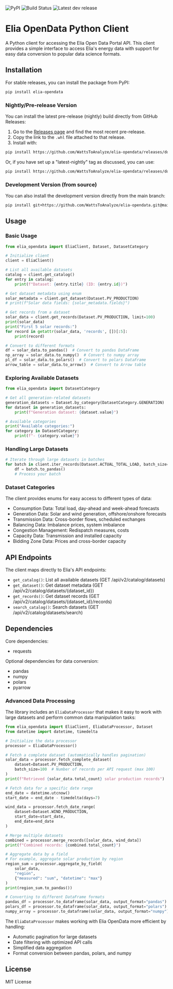 ![PyPI](https://img.shields.io/pypi/v/elia-opendata?style=flat&color=blue&logo=pypi&logoColor=white)
![Build Status](https://github.com/WattsToAnalyze/elia-opendata/actions/workflows/python-publish.yml/badge.svg)
![Latest dev release](https://img.shields.io/github/v/release/WattsToAnalyze/elia-opendata?include_prereleases&sort=semver&label=dev%20release&color=orange)
<!-- ![License](https://img.shields.io/github/license/WattsToAnalyze/elia-opendata) -->
# Elia OpenData Python Client

A Python client for accessing the Elia Open Data Portal API. This client provides a simple interface to access Elia's energy data with support for easy data conversion to popular data science formats.

## Installation
For stable releases, you can install the package from PyPI:

```bash
pip install elia-opendata
```

### Nightly/Pre-release Version

You can install the latest pre-release (nightly) build directly from GitHub Releases:

1. Go to the [Releases page](https://github.com/WattsToAnalyze/elia-opendata/releases) and find the most recent pre-release.
2. Copy the link to the `.whl` file attached to that release.
3. Install with:

```bash
pip install https://github.com/WattsToAnalyze/elia-opendata/releases/download/<TAG>/<WHEEL_FILENAME>
```

Or, if you have set up a "latest-nightly" tag as discussed, you can use:

```bash
pip install https://github.com/WattsToAnalyze/elia-opendata/releases/download/latest-nightly/elia_opendata-latest.whl
```

### Development Version (from source)

You can also install the development version directly from the main branch:

```bash
pip install git+https://github.com/WattsToAnalyze/elia-opendata.git@main
```


## Usage

### Basic Usage

```python
from elia_opendata import EliaClient, Dataset, DatasetCategory

# Initialize client
client = EliaClient()

# List all available datasets
catalog = client.get_catalog()
for entry in catalog:
    print(f"Dataset: {entry.title} (ID: {entry.id})")

# Get dataset metadata using enum
solar_metadata = client.get_dataset(Dataset.PV_PRODUCTION)
# print(f"Solar data fields: {solar_metadata.fields}")

# Get records from a dataset
solar_data = client.get_records(Dataset.PV_PRODUCTION, limit=100)
print(solar_data)
print("First 5 solar records:")
for record in getattr(solar_data, 'records', [])[:5]:
    print(record)

# Convert to different formats
df = solar_data.to_pandas()  # Convert to pandas DataFrame
np_array = solar_data.to_numpy()  # Convert to numpy array
pl_df = solar_data.to_polars()  # Convert to polars DataFrame
arrow_table = solar_data.to_arrow()  # Convert to Arrow table
```

### Exploring Available Datasets

```python
from elia_opendata import DatasetCategory

# Get all generation-related datasets
generation_datasets = Dataset.by_category(DatasetCategory.GENERATION)
for dataset in generation_datasets:
    print(f"Generation dataset: {dataset.value}")

# Available categories
print("Available categories:")
for category in DatasetCategory:
    print(f"- {category.value}")
```

### Handling Large Datasets

```python
# Iterate through large datasets in batches
for batch in client.iter_records(Dataset.ACTUAL_TOTAL_LOAD, batch_size=1000):
    df = batch.to_pandas()
    # Process your batch
```

### Dataset Categories

The client provides enums for easy access to different types of data:

- Consumption Data: Total load, day-ahead and week-ahead forecasts
- Generation Data: Solar and wind generation, offshore/onshore forecasts
- Transmission Data: Cross-border flows, scheduled exchanges
- Balancing Data: Imbalance prices, system imbalance
- Congestion Management: Redispatch measures, costs
- Capacity Data: Transmission and installed capacity
- Bidding Zone Data: Prices and cross-border capacity

## API Endpoints

The client maps directly to Elia's API endpoints:

- `get_catalog()`: List all available datasets (GET /api/v2/catalog/datasets)
- `get_dataset()`: Get dataset metadata (GET /api/v2/catalog/datasets/{dataset_id})
- `get_records()`: Get dataset records (GET /api/v2/catalog/datasets/{dataset_id}/records)
- `search_catalog()`: Search datasets (GET /api/v2/catalog/datasets/search)

## Dependencies

Core dependencies:
- requests

Optional dependencies for data conversion:
- pandas
- numpy
- polars
- pyarrow

### Advanced Data Processing

The library includes an `EliaDataProcessor` that makes it easy to work with large datasets and perform common data manipulation tasks:

```python
from elia_opendata import EliaClient, EliaDataProcessor, Dataset
from datetime import datetime, timedelta

# Initialize the data processor
processor = EliaDataProcessor()

# Fetch a complete dataset (automatically handles pagination)
solar_data = processor.fetch_complete_dataset(
    dataset=Dataset.PV_PRODUCTION,
    batch_size=100  # Number of records per API request (max 100)
)
print(f"Retrieved {solar_data.total_count} solar production records")

# Fetch data for a specific date range
end_date = datetime.utcnow()
start_date = end_date - timedelta(days=7)

wind_data = processor.fetch_date_range(
    dataset=Dataset.WIND_PRODUCTION,
    start_date=start_date,
    end_date=end_date
)

# Merge multiple datasets
combined = processor.merge_records([solar_data, wind_data])
print(f"Combined records: {combined.total_count}")

# Aggregate data by a field
# For example, aggregate solar production by region
region_sum = processor.aggregate_by_field(
    solar_data,
    "region",
    {"measured": "sum", "datetime": "max"}
)
print(region_sum.to_pandas())

# Converting to different DataFrame formats
pandas_df = processor.to_dataframe(solar_data, output_format="pandas")
polars_df = processor.to_dataframe(solar_data, output_format="polars")
numpy_array = processor.to_dataframe(solar_data, output_format="numpy")
```

The `EliaDataProcessor` makes working with Elia OpenData more efficient by handling:
- Automatic pagination for large datasets
- Date filtering with optimized API calls
- Simplified data aggregation
- Format conversion between pandas, polars, and numpy

## License

MIT License
